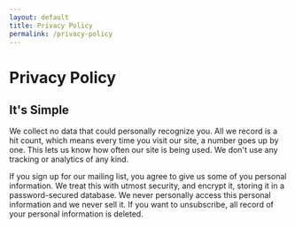 ```yaml
---
layout: default
title: Privacy Policy
permalink: /privacy-policy
---
```

# Privacy Policy

## It's Simple
We collect no data that could personally recognize you. All we record is a hit count, which means every time you visit our site, a number goes up by one. This lets us know how often our site is being used. We don't use any tracking or analytics of any kind.

If you sign up for our mailing list, you agree to give us some of you personal information. We treat this with utmost security, and encrypt it, storing it in a password-secured database. We never personally access this personal information and we never sell it. If you want to unsubscribe, all record of your personal information is deleted.